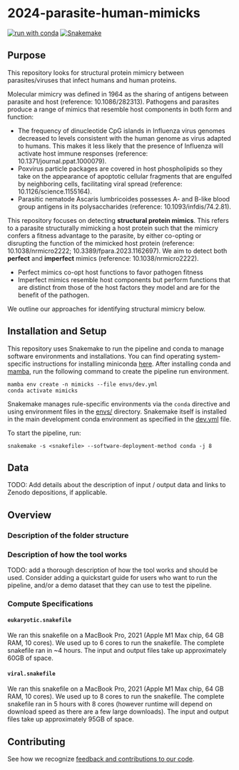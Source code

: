 # 2024-parasite-human-mimicks

[![run with conda](http://img.shields.io/badge/run%20with-conda-3EB049?labelColor=000000&logo=anaconda)](https://docs.conda.io/projects/miniconda/en/latest/)
[![Snakemake](https://img.shields.io/badge/snakemake--green)](https://snakemake.readthedocs.io/en/stable/)

## Purpose

This repository looks for structural protein mimicry between parasites/viruses that infect humans and human proteins.

Molecular mimicry was defined in 1964 as the sharing of antigens between parasite and host (reference: 10.1086/282313).
Pathogens and parasites produce a range of mimics that resemble host components in both form and function:
* The frequency of dinucleotide CpG islands in Influenza virus genomes decreased to levels consistent with the human genome as virus adapted to humans. This makes it less likely that the presence of Influenza will activate host immune responses (reference: 10.1371/journal.ppat.1000079).
* Poxvirus particle packages are covered in host phospholipids so they take on the appearance of apoptotic cellular fragments that are engulfed by neighboring cells, facilitating viral spread (reference: 10.1126/science.1155164).
* Parasitic nematode Ascaris lumbricoides possesses A- and B-like blood group antigens in its polysaccharides (reference: 10.1093/infdis/74.2.81). 

This repository focuses on detecting **structural protein mimics**.
This refers to a parasite structurally mimicking a host protein such that the mimicry confers a fitness advantage to the parasite, by either co-opting or disrupting the function of the mimicked host protein (reference: 10.1038/nrmicro2222; 10.3389/fpara.2023.1162697).
We aim to detect both **perfect** and **imperfect** mimics (reference: 10.1038/nrmicro2222).
* Perfect mimics co-opt host functions to favor pathogen fitness
* Imperfect mimics resemble host components but perform functions that are distinct from those of the host factors they model and are for the benefit of the pathogen.

We outline our approaches for identifying structural mimicry below.

## Installation and Setup

This repository uses Snakemake to run the pipeline and conda to manage software environments and installations. You can find operating system-specific instructions for installing miniconda [here](https://docs.conda.io/projects/miniconda/en/latest/). After installing conda and [mamba](https://mamba.readthedocs.io/en/latest/), run the following command to create the pipeline run environment.

```{bash}
mamba env create -n mimicks --file envs/dev.yml
conda activate mimicks
```

Snakemake manages rule-specific environments via the `conda` directive and using environment files in the [envs/](./envs/) directory. Snakemake itself is installed in the main development conda environment as specified in the [dev.yml](./envs/dev.yml) file.

To start the pipeline, run:

```{bash}
snakemake -s <snakefile> --software-deployment-method conda -j 8
```

## Data

TODO: Add details about the description of input / output data and links to Zenodo depositions, if applicable.

## Overview

### Description of the folder structure

### Description of how the tool works

TODO: add a thorough description of how the tool works and should be used. Consider adding a quickstart guide for users who want to run the pipeline, and/or a demo dataset that they can use to test the pipeline.  

### Compute Specifications

#### `eukaryotic.snakefile`

We ran this snakefile on a MacBook Pro, 2021 (Apple M1 Max chip, 64 GB RAM, 10 cores).
We used up to 6 cores to run the snakefile.
The complete snakefile ran in ~4 hours.
The input and output files take up approximately 60GB of space.

#### `viral.snakefile`

We ran this snakefile on a MacBook Pro, 2021 (Apple M1 Max chip, 64 GB RAM, 10 cores).
We used up to 8 cores to run the snakefile.
The complete snakefile ran in 5 hours with 8 cores (however runtime will depend on download speed as there are a few large downloads).
The input and output files take up approximately 95GB of space.

## Contributing

See how we recognize [feedback and contributions to our code](https://github.com/Arcadia-Science/arcadia-software-handbook/blob/main/guides-and-standards/guide-credit-for-contributions.md).
